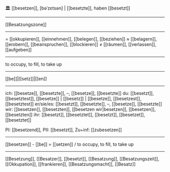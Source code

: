 🏛️ [[besetzen]], [bəˈzɛtsən] | [[besetzte]], haben [[besetzt]]

---
 [[Besatzungszone]]
 
---
= [[okkupieren]], [[einnehmen]], [[belegen]], [[beziehen]]
≈ [[belagern]], [[erobern]], [[beanspruchen]], [[blockieren]]
≠ [[räumen]], [[verlassen]], [[aufgeben]]

---
to occupy, to fill, to take up

---
[[be]]|[[setz]]|[[en]]

---
ich: [[besetze]], [[besetzte]], –, [[besetze]], [[besetzte]]
du: [[besetzt]], [[besetztest]], [[besetze]] | [[besetz]] | [[besetze]], [[besetzest]], [[besetztest]]
er/sie/es: [[besetzt]], [[besetzte]], –, [[besetze]], [[besetzte]]
wir: [[besetzen]], [[besetzten]], [[besetzen wir|besetzen]], [[besetzen]], [[besetzten]]
ihr: [[besetzt]], [[besetztet]], [[besetzt]], [[besetzet]], [[besetztet]]

PI: [[besetzend]], PII: [[besetzt]], Zu+inf: [[zubesetzen]]

---
[[besetzen]] - [[be]] = [[setzen]] / to occupy, to fill, to take up

---
[[Besetzung]], [[Besatzer]], [[besetzt]], [[Besatzung]], [[Besatzungszeit]], [[Okkupation]], [[frankieren]], [[Besatzungsmacht]], [[Besatz]]